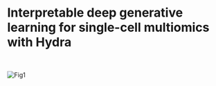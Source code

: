 # Interpretable deep generative learning for single-cell multiomics with Hydra

</br>


![Fig1](https://github.com/user-attachments/assets/dc83d44a-23e4-4a13-85ae-2acf06712e65)















